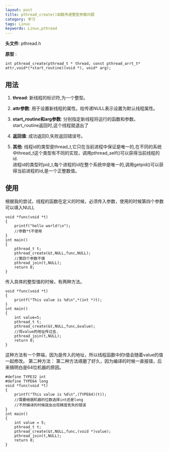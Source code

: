 ```yaml
---
layout: post
title: pthread_create()函数传递整型参数问题
category: 学习
tags: Linux
keywords: Linux,pthread
---
```


__头文件__: pthread.h

__原型__ :
```
int pthread_create(pthread_t * thread, const pthread_arrt_t* attr,void*(*start_routine)(void *), void* arg);
```
## 用法

1. __thread__: 新线程的标识符,为一个整型。

2. __attr参数__: 用于设置新线程的属性。给传递NULL表示设置为默认线程属性。

3. __start_routine和arg参数__: 分别指定新线程将运行的函数和参数。start_routine返回时,这个线程就退出了

4. __返回值__: 成功返回0,失败返回错误号。

5. __其他__:
线程id的类型是thread_t,它只在当前进程中保证是唯一的,在不同的系统中thread_t这个类型有不同的实现，调用pthread_self()可以获得当前线程的id.  
进程id的类型时pid_t,每个进程的id在整个系统中是唯一的,调用getpid()可以获得当前进程的id,是一个正整数值。


## 使用
根据我的尝试，线程的函数在定义的时候，必须传入参数，使用的时候第四个参数可以填入NULL
```
void *func(void *t)
{
	printf("hello world!\n");
	//参数*t不使用
}
int main()
{
	pthread_t t;
	pthread_create(&t,NULL,func,NULL);
	//第四个参数不填
	pthread_join(t,NULL);
	return 0;
}
```
传入具体的整型值的时候，有两种方法。

```
void *func(void *t)
{
	printf("This value is %d\n",*(int *)t);
}
int main()
{
	int value=5;
	pthread_t t;
	pthread_create(&t,NULL,func,&value);
	//将value的地址传过去.
	pthread_join(t,NULL);
	return 0;
}
```
这种方法有一个弊端，因为是传入的地址，所以线程函数中的t值会随着value的值一起修改。
第二种方法：
第二种方法琢磨了好久，因为编译的时候一直报错，后来搞明白是64位机器的原因。
```
#define TYPE32 int
#define TYPE64 long
void *func(void *t)
{
	printf("This value is %d\n",(TYPE64)(t));
	//需要根据机器的位数选择int还是long
	//不然编译的时候就会出现精度丢失的错误
}
int main()
{
	int value = 5;
	pthread_t t;
	pthread_create(&t,NULL,func,(void *)value);
	pthread_join(t,NULL);
	return 0;
}

```